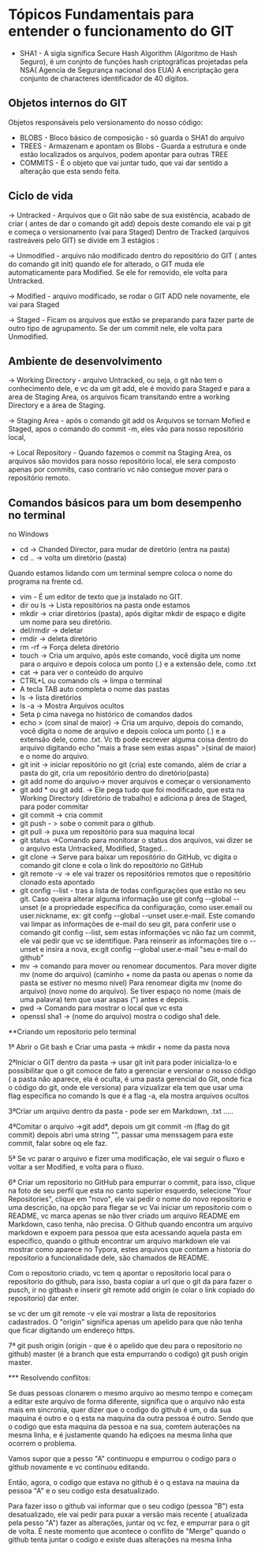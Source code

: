 # Tópicos Fundamentais para entender o funcionamento do GIT

   * SHA1 - A sigla significa Secure Hash Algorithm (Algoritmo de Hash Seguro), é um conjnto de funções hash criptográficas projetadas pela NSA( Agencia de Segurança nacional dos EUA) A encriptação gera conjunto de characteres identificador de 40 dígitos.

## Objetos internos do GIT

Objetos responsáveis pelo versionamento do nosso código:
   - BLOBS - Bloco básico de composição - só guarda o SHA1 do arquivo
   - TREES - Armazenam e apontam os Blobs - Guarda a estrutura e  onde estão localizados os arquivos, podem apontar para outras TREE
   - COMMITS - É o objeto que vai juntar tudo, que vai dar sentido a alteração que esta sendo feita.

## Ciclo de vida

-> Untracked - Arquivos que o Git não sabe de sua existência, acabado de criar ( antes de dar o comando git add) depois deste comando ele vai p git e começa o versionamento (vai para Staged)
Dentro de Tracked (arquivos rastreáveis pelo GIT) se divide em 3 estágios :

-> Unmodified - arquivo não modificado dentro do repositório do GIT ( antes do comando git init) quando ele for alterado, o GIT muda ele automaticamente para Modified. Se ele for removido, ele volta para Untracked.

-> Modified - arquivo modificado, se rodar o GIT ADD nele novamente, ele vai para Staged

-> Staged - Ficam os arquivos que estão se preparando para fazer parte de outro tipo de agrupamento. Se der um commit nele, ele volta para Unmodified.

##  Ambiente de desenvolvimento

 -> Working Directory - arquivo Untracked, ou seja, o git não tem o conhecimento dele, e vc da um git add, ele é movido para Staged e para a area de Staging Area, os arquivos ficam transitando entre a working Directory e a área de Staging. 

 -> Staging Area - após o comando git add os Arquivos se tornam Mofied e Staged, apos o comando do commit -m, eles vão para nosso repositório local,

 -> Local Repository - Quando fazemos o commit na Staging Area, os arquivos são movidos para nosso repositório local, ele sera composto apenas por commits, caso contrario vc não consegue mover para o repositório remoto.

  ## Comandos básicos para um bom desempenho no terminal
no Windows

 - cd -> Chanded Director, para mudar de diretório (entra na pasta)
 - cd .. -> volta um diretório (pasta)

Quando estamos lidando com um terminal sempre coloca o nome do programa na frente cd. 
 - vim - É um editor de texto que ja instalado no GIT.
 - dir ou ls -> Lista repositórios na pasta onde estamos
 - mkdir -> criar diretórios (pasta), após digitar mkdir de espaço e digite um nome para seu diretório.
 - del/rmdir -> deletar
 - rmdir -> deleta diretório
 - rm -rf -> Força deleta diretório
 - touch -> Cria um arquivo, após este comando, você digita um nome para o arquivo e depois coloca um ponto (.) e a extensão dele, como .txt
 - cat -> para ver o conteúdo do arquivo
 - CTRL+L ou comando cls -> limpa o terminal
 - A tecla TAB auto completa o nome das pastas
 - ls -> lista diretórios
 - ls -a -> Mostra Arquivos ocultos   
 - Seta p cima navega no histórico de comandos dados 
 - echo > (com sinal de maior) -> Cria um arquivo, depois do comando, você digita o nome de arquivo e depois coloca um ponto (.) e a extensão dele, como .txt. Vc tb pode escrever alguma coisa dentro do arquivo digitando echo "mais a frase sem estas aspas" >(sinal de maior) e o nome do arquivo.
 - git init -> iniciar repositório no git  (cria) este comando, além de criar a pasta do git, cria um repositório dentro do diretório(pasta)
 - git add nome do arquivo-> mover arquivos e começar o versionamento
 - git add * ou git add. -> Ele pega tudo que foi modificado, que esta na Working Directory (diretório de trabalho) e adiciona p área de Staged, para poder commitar
 - git commit -> cria commit 
 - git push - > sobe o commit para o github.
 - git pull -> puxa um repositório para sua maquina local
 - git status ->Comando para monitorar o status dos arquivos, vai dizer se o arquivo esta Untracked, Modified, Staged...  
 - git clone -> Serve para baixar um repositório do GitHub, vc digita o comando git clone e cola o link do repositório no GitHub 
 - git remote -v -> ele vai trazer os repositórios remotos que o repositório clonado esta apontado
 - git config --list - tras a lista de todas configurações que estão no seu git. Caso queira alterar alguma informação use git confg --global --unset (e a propriedade especifica da configuração, como user.email ou user.nickname, ex: git confg --global --unset user.e-mail. Este comando vai limpar as informações de e-mail do seu git, para conferir use o comando git config --list, sem estas informações vc não faz um commit, ele vai pedir que vc se identifique.
Para reinserir as informações tire o --unset e insira a nova, ex:git config --global user.e-mail "seu e-mail do github"
 - mv -> comando para mover ou renomear documentos. Para mover digite mv (nome do arquivo) (caminho + nome da pasta ou apenas o nome da pasta se estiver no mesmo nivel) Para renomear digita mv (nome do arquivo) (novo nome do arquivo). Se tiver espaço no nome (mais de uma palavra) tem que usar aspas (") antes e depois.
 - pwd -> Comando para mostrar o local que vc esta
- openssl sha1 -> (nome do arquivo) mostra o codigo sha1 dele.

**Criando um repositorio pelo terminal


1ª Abrir o Git bash e Criar uma pasta -> mkdir + nome da pasta nova

2ªIniciar o GIT dentro da pasta -> usar git init para poder inicializa-lo e possibilitar que o git comoce de fato a gerenciar e versionar o nosso código ( a pasta não aparece, ela é oculta, é uma pasta gerencial do Git, onde fica o código do git, onde ele versiona) para vizualizar ela tem que usar uma flag especifica no comando ls que é a flag -a, ela mostra arquivos ocultos

3ªCriar um arquivo dentro da pasta - pode ser em Markdown, .txt ..... 

4ªComitar o arquivo ->git add*, depois um git commit -m (flag do git commit) depois abri uma string  "", passar uma menssagem para este commit, falar sobre oq ele faz.

5ª Se vc parar o arquivo e fizer uma modificação, ele vai seguir o fluxo e voltar a ser Modified, e volta para o fluxo.

6ª Criar um repositorio no GitHub para empurrar o commit, para isso, clique na foto de seu perfil que esta no canto superior esquerdo, selecione "Your Repositories", clique em "novo", ele vai pedir o nome do novo repositorio e uma descrição, na opção para flegar se vc Vai iniciar um repositorio com o README, vc marca apenas se não tiver criado um arquivo README em Markdown, caso tenha, não precisa. O Github quando encontra um arquivo markdown e expoem para pessoa que esta acessando aquela pasta em especifico, quando o github encontrar um arquivo markdown ele vai mostrar como aparece no Typora, estes arquivos que contam a historia do repositorio a funcionalidade dele, são chamados de README.

Com o repositorio criado, vc tem q apontar o repositorio local para o repositorio do github, para isso, basta copiar a url que o git da para fazer o pusch, ir no gitbash e inserir git  remote add origin (e colar o link copiado do repositorio) dar enter.

se vc der um git remote -v ele vai mostrar a lista de repositorios cadastrados. O "origin" significa apenas um apelido para que não tenha que ficar digitando um endereço  https.

7ª git push origin (origin - que é o apelido que deu para o repositorio no github) master (é a branch que esta empurrando o codigo) git push origin master.

*** Resolvendo conflitos:

Se duas pessoas clonarem o mesmo arquivo ao mesmo tempo e começam a editar este arquivo de forma diferente, significa que o arquivo não esta mais em sincronia, quer dizer que o codigo do github é um, o da sua maquina é outro e o q esta na maquina da outra pessoa é outro. Sendo que o codigo que esta maquina da pessoa e na sua, comtem auterações na mesma linha, e é justamente quando ha ediçoes na mesma linha que ocorrem o problema.

Vamos supor que a pesso "A" continuopu e empurrou o codigo para o github novamente e vc continuou editando.

Então, agora, o codigo que estava no github é o q estava na mauina da pessoa "A" e o seu codigo esta desatualizado.

Para fazer isso o github vai informar que o seu codigo (pessoa "B") esta desatualizado, ele vai pedir para puxar a versão mais recente ( atualizada pela pesso "A") fazer as alterações, juntar oq vc fez, e empurrar para o git de volta. É neste momento que acontece o conflito de "Merge" quando o github tenta juntar o codigo e existe duas alterações na mesma linha
